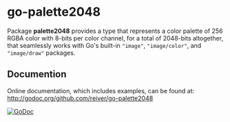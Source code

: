 # go-palette2048

Package **palette2048** provides a type that represents a color palette of 256 RGBA color with 8-bits per color channel,
for a total of 2048-bits altogether,
that seamlessly works with Go's built-in `"image"`, `"image/color"`, and `"image/draw"` packages.

## Documention

Online documentation, which includes examples, can be found at: http://godoc.org/github.com/reiver/go-palette2048

[![GoDoc](https://godoc.org/github.com/reiver/go-palette2048?status.svg)](https://godoc.org/github.com/reiver/go-palette2048)
